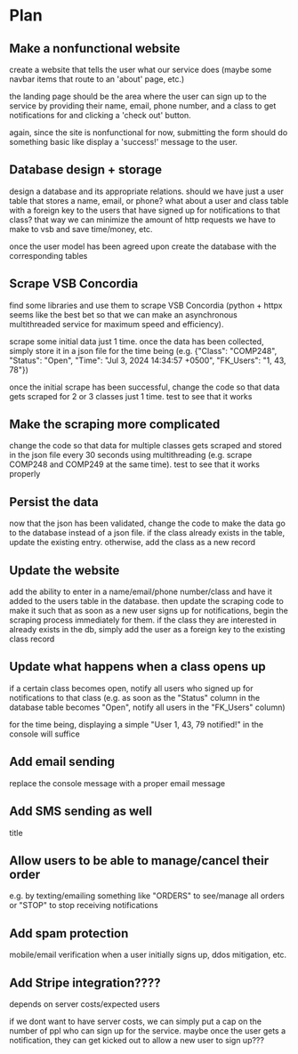 # Plan

## Make a nonfunctional website

create a website that tells the user what our service does (maybe some navbar items that route to an 'about' page, etc.)

the landing page should be the area where the user can sign up to the service by providing their name, email, phone number, and a class to get notifications for and clicking a 'check out' button.

again, since the site is nonfunctional for now, submitting the form should do something basic like display a 'success!' message to the user.

## Database design + storage

design a database and its appropriate relations. should we have just a user table that stores a name, email, or phone? what about a user and class table with a foreign key to the users that have signed up for notifications to that class? that way we can minimize the amount of http requests we have to make to vsb and save time/money, etc.

once the user model has been agreed upon create the database with the corresponding tables

## Scrape VSB Concordia

find some libraries and use them to scrape VSB Concordia (python + httpx seems like the best bet so that we can make an asynchronous multithreaded service for maximum speed and efficiency).

scrape some initial data just 1 time. once the data has been collected, simply store it in a json file for the time being (e.g. {"Class": "COMP248", "Status": "Open", "Time": "Jul 3, 2024 14:34:57 +0500", "FK_Users": "1, 43, 78"})

once the initial scrape has been successful, change the code so that data gets scraped for 2 or 3 classes just 1 time. test to see that it works

## Make the scraping more complicated

change the code so that data for multiple classes gets scraped and stored in the json file every 30 seconds using multithreading (e.g. scrape COMP248 and COMP249 at the same time). test to see that it works properly

## Persist the data

now that the json has been validated, change the code to make the data go to the database instead of a json file. if the class already exists in the table, update the existing entry. otherwise, add the class as a new record

## Update the website

add the ability to enter in a name/email/phone number/class and have it added to the users table in the database. then update the scraping code to make it such that as soon as a new user signs up for notifications, begin the scraping process immediately for them. if the class they are interested in already exists in the db, simply add the user as a foreign key to the existing class record

## Update what happens when a class opens up

if a certain class becomes open, notify all users who signed up for notifications to that class (e.g. as soon as the "Status" column in the database table becomes "Open", notify all users in the "FK_Users" column)

for the time being, displaying a simple "User 1, 43, 79 notified!" in the console will suffice

## Add email sending

replace the console message with a proper email message

## Add SMS sending as well

title

## Allow users to be able to manage/cancel their order

e.g. by texting/emailing something like "ORDERS" to see/manage all orders or "STOP" to stop receiving notifications

## Add spam protection

mobile/email verification when a user initially signs up, ddos mitigation, etc.

## Add Stripe integration????

depends on server costs/expected users

if we dont want to have server costs, we can simply put a cap on the number of ppl who can sign up for the service. maybe once the user gets a notification, they can get kicked out to allow a new user to sign up???
